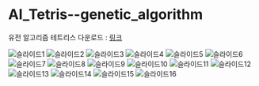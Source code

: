 # AI_Tetris--genetic_algorithm
유전 알고리즘 테트리스
다운로드 : [링크](https://kumohackr-my.sharepoint.com/personal/imoneleft_kumoh_ac_kr/_layouts/15/onedrive.aspx?id=%2Fpersonal%2Fimoneleft%5Fkumoh%5Fac%5Fkr%2FDocuments%2F%ED%95%99%EA%B5%90%2F2%ED%95%99%EB%85%84%2F2%ED%95%99%EA%B8%B0%2F%EC%86%8C%ED%94%84%ED%8A%B8%EB%B6%84%EC%84%9D%2F%EB%A0%88%EB%B2%A83%2F%EC%A0%9C%EC%B6%9C%EC%9A%A9%2F%EC%A0%9C%EC%B6%9C%EC%9A%A9%2Ezip&parent=%2Fpersonal%2Fimoneleft%5Fkumoh%5Fac%5Fkr%2FDocuments%2F%ED%95%99%EA%B5%90%2F2%ED%95%99%EB%85%84%2F2%ED%95%99%EA%B8%B0%2F%EC%86%8C%ED%94%84%ED%8A%B8%EB%B6%84%EC%84%9D%2F%EB%A0%88%EB%B2%A83%2F%EC%A0%9C%EC%B6%9C%EC%9A%A9&ga=1)

![슬라이드1](https://user-images.githubusercontent.com/40861980/125290297-2065be80-e35b-11eb-9879-2777c70c4500.PNG)
![슬라이드2](https://user-images.githubusercontent.com/40861980/125290304-2196eb80-e35b-11eb-8dd8-aef1dcc86a45.PNG)
![슬라이드3](https://user-images.githubusercontent.com/40861980/125290305-222f8200-e35b-11eb-8cb1-ec666b90ffe3.PNG)
![슬라이드4](https://user-images.githubusercontent.com/40861980/125290307-222f8200-e35b-11eb-9ced-7730578d1e66.PNG)
![슬라이드5](https://user-images.githubusercontent.com/40861980/125290309-22c81880-e35b-11eb-9789-35ae2133a9b6.PNG)
![슬라이드6](https://user-images.githubusercontent.com/40861980/125290311-22c81880-e35b-11eb-8d68-c8962989ff2d.PNG)
![슬라이드7](https://user-images.githubusercontent.com/40861980/125290314-2360af00-e35b-11eb-84de-7df44409c965.PNG)
![슬라이드8](https://user-images.githubusercontent.com/40861980/125290316-2360af00-e35b-11eb-86f3-1ca3eaf1a66c.PNG)
![슬라이드9](https://user-images.githubusercontent.com/40861980/125290320-23f94580-e35b-11eb-9b06-f7e25562e707.PNG)
![슬라이드10](https://user-images.githubusercontent.com/40861980/125290322-23f94580-e35b-11eb-9ee7-79396cf0b2f5.PNG)
![슬라이드11](https://user-images.githubusercontent.com/40861980/125290323-2491dc00-e35b-11eb-8804-337dfb573948.PNG)
![슬라이드12](https://user-images.githubusercontent.com/40861980/125290324-2491dc00-e35b-11eb-8ad0-68c5692af237.PNG)
![슬라이드13](https://user-images.githubusercontent.com/40861980/125290327-252a7280-e35b-11eb-8462-b16ba84949c6.PNG)
![슬라이드14](https://user-images.githubusercontent.com/40861980/125290328-252a7280-e35b-11eb-9965-834f10011d5d.PNG)
![슬라이드15](https://user-images.githubusercontent.com/40861980/125290329-25c30900-e35b-11eb-8c98-c531731e6fb6.PNG)
![슬라이드16](https://user-images.githubusercontent.com/40861980/125290331-265b9f80-e35b-11eb-940f-fa60b2a8adef.PNG)
